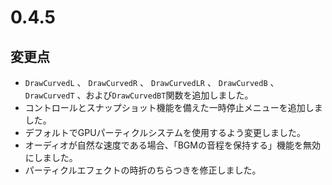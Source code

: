 # 0.4.5

## 変更点

- `DrawCurvedL` 、 `DrawCurvedR` 、 `DrawCurvedLR` 、 `DrawCurvedB` 、 `DrawCurvedT` 、および`DrawCurvedBT`関数を追加しました。
- コントロールとスナップショット機能を備えた一時停止メニューを追加しました。
- デフォルトでGPUパーティクルシステムを使用するよう変更しました。
- オーディオが自然な速度である場合、「BGMの音程を保持する」機能を無効にしました。
- パーティクルエフェクトの時折のちらつきを修正しました。
